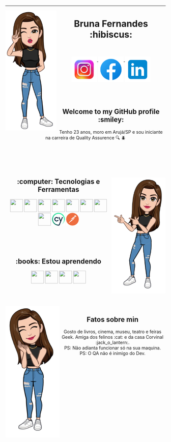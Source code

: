 
<hr>
<img src="https://github.com/BruFS99/BruFS99/blob/main/avatar1.png" align="left" width="160" height="379"/>

<div align="center" display="inline-block">
 
 <h1>Bruna Fernandes :hibiscus:</h1>
 <br>
 <br>
 <a href="https://www.instagram.com/brufernandes_99/">
    <img width="80px" src="https://github.com/BruFS99/BruFS99/blob/main/icons8-instagram-3000.png" style="vertical-align:top;">
  </a> 
  <a href="https://www.facebook.com/BruFS0899">
    <img width="80px" src="https://github.com/BruFS99/BruFS99/blob/main/icons8-facebook-240.png" alt="twitter" style="vertical-align:top;">
  </a>
  <a href="https://www.linkedin.com/in/bruhf99/">
    <img width="80px" src="https://github.com/BruFS99/BruFS99/blob/main/icons8-linkedin-480.png" style="vertical-align:top;">
  </a>
</div> 

<br>
<br>
<br>

<div display="inline-block" align="center">
<h2>Welcome to my GitHub profile :smiley:</h2> 

Tenho 23 anos, moro em Arujá/SP e sou iniciante na carreira de Quality Assurence :mag: :beetle:


</div> 
 <br>
 <br>
 <br>
 <br>
 
 <div display="inline-block" align="center">
 <img width="170" height="364" align="right" src="https://github.com/BruFS99/BruFS99/blob/main/avatar2.png">
  <h2>:computer: Tecnologias e Ferramentas</h2>
   <code><img src="https://cdn.jsdelivr.net/gh/devicons/devicon/icons/react/react-original.svg" width="40" height="40"/></code>
   <code><img src="https://cdn.jsdelivr.net/gh/devicons/devicon/icons/git/git-original.svg" width="40" height="40"/></code>
   <code><img src="https://cdn.jsdelivr.net/gh/devicons/devicon/icons/javascript/javascript-original.svg" width="40" height="40"/></code>
   <code><img src="https://cdn.jsdelivr.net/gh/devicons/devicon/icons/npm/npm-original-wordmark.svg" width="40" height="40"/></code>
   <code><img src="https://cdn.jsdelivr.net/gh/devicons/devicon/icons/mongodb/mongodb-original.svg" width="40" height="40"/></code>
   <code><img src="https://cdn.jsdelivr.net/gh/devicons/devicon/icons/nodejs/nodejs-original.svg" width="40" height="40"/></code>
   <code><img src="https://cdn.jsdelivr.net/gh/devicons/devicon/icons/css3/css3-original.svg" width="40" height="40"/></code>
   <code><img src="https://cdn.jsdelivr.net/gh/devicons/devicon/icons/html5/html5-original.svg" width="40" height="40"/></code>
   <code><img src="https://github.com/BruFS99/BruFS99/blob/main/cypress.webp" width="40" height="40"/></code>
   <code><img src="https://github.com/BruFS99/BruFS99/blob/main/postman-icon.webp" width="40" height="40"/></code>
</div>


 <br>
 <br>
 <br>
 <br>
 
 <div display="inline-block" align="center">
  <h2>:books: Estou aprendendo</h2>
   <code><img src="https://cdn.jsdelivr.net/gh/devicons/devicon/icons/cucumber/cucumber-plain.svg" width="40" height="40" /></code>
   <code><img src="https://cdn.jsdelivr.net/gh/devicons/devicon/icons/selenium/selenium-original.svg" width="40" height="40"/></code>
   <code><img src="https://cdn.jsdelivr.net/gh/devicons/devicon/icons/java/java-original.svg" width="40" height="40"/></code>
   <code><img src="https://cdn.jsdelivr.net/gh/devicons/devicon/icons/jira/jira-original.svg" width="40" height="40"/></code>
</div>

 <br>
 <br>
 <br>
 <br>

<img width="170" height="414" align="left" src="https://github.com/BruFS99/BruFS99/blob/main/avatar3.png">

 <div display="inline-block" align="center">
  <h2> Fatos sobre min</h2>
Gosto de livros, cinema, museu, teatro e feiras Geek. Amiga dos felinos :cat: e da casa Corvinal :jack_o_lantern:.
<br>
PS: Não adianta funcionar só na sua maquina.
<br>
PS: O QA não é inimigo do Dev.
</div>
   

          
          

